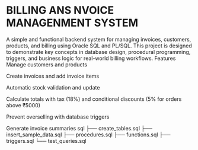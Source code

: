 # BILLING ANS NVOICE MANAGENMENT SYSTEM
A simple and functional backend system for managing invoices, customers, products, and billing using Oracle SQL and PL/SQL. This project is designed to demonstrate key concepts in database design, procedural programming, triggers, and business logic for real-world billing workflows.
Features
Manage customers and products

Create invoices and add invoice items

Automatic stock validation and update

Calculate totals with tax (18%) and conditional discounts (5% for orders above ₹5000)

Prevent overselling with database triggers

Generate invoice summaries
sql
  ├── create_tables.sql
  ├── insert_sample_data.sql
  ├── procedures.sql
  ├── functions.sql
  ├── triggers.sql
  └── test_queries.sql
